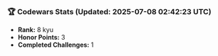 ### 🏆 Codewars Stats (Updated: 2025-07-08 02:42:23 UTC)

- **Rank:** 8 kyu
- **Honor Points:** 3
- **Completed Challenges:** 1
